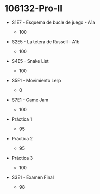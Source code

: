 # 106132-Pro-II

- S1E7 - Esquema de bucle de juego - A1a

    - 100

- S2E5 - La tetera de Russell - A1b

    - 100

- S4E5 - Snake List

    - 100

- S5E1 - Movimiento Lerp

    - 0

- S7E1 - Game Jam

    - 100

- Práctica 1

    - 95

- Práctica 2

    - 95

- Práctica 3

    - 100

- S3E1 - Examen Final

    - 98
